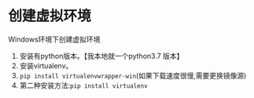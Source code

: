 # 创建虚拟环境



Windows环境下创建虚拟环境



1. 安装有python版本。【我本地就一个python3.7 版本】
2. 安装virtualenv。
3. `pip install virtualenvwrapper-win`(如果下载速度很慢,需要更换镜像源)
4. 第二种安装方法:`pip install virtualenv`